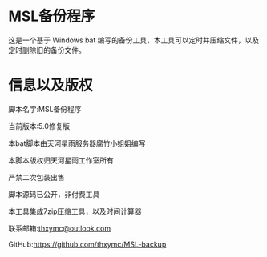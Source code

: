 # MSL备份程序
这是一个基于 Windows bat 编写的备份工具，本工具可以定时并压缩文件，以及定时删除旧的备份文件。
# 信息以及版权

脚本名字:MSL备份程序

当前版本:5.0修复版

本bat脚本由天河星雨服务器腐竹小姐姐编写

本脚本版权归天河星雨工作室所有

严禁二次包装出售

脚本源码已公开，非付费工具

本工具集成7zip压缩工具，以及时间计算器

联系邮箱:thxymc@outlook.com

GitHub:https://github.com/thxymc/MSL-backup
